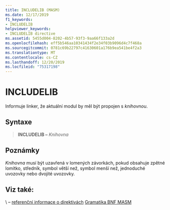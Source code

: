 ```yaml
---
title: INCLUDELIB (MASM)
ms.date: 12/17/2019
f1_keywords:
- INCLUDELIB
helpviewer_keywords:
- INCLUDELIB directive
ms.assetid: 5455d004-8202-4b57-93f3-9aa66f133a2d
ms.openlocfilehash: eff5b546aa10341434f2e34f03b9096d4c7f468a
ms.sourcegitcommit: 0781c69b22797c41630601a176b9ea541be4f2a3
ms.translationtype: MT
ms.contentlocale: cs-CZ
ms.lasthandoff: 12/20/2019
ms.locfileid: "75317198"
---
```

# <a name="includelib"></a>INCLUDELIB

Informuje linker, že aktuální modul by měl být propojen s *knihovnou*.

## <a name="syntax"></a>Syntaxe

> **INCLUDELIB –** *Knihovna*

## <a name="remarks"></a>Poznámky

*Knihovna* musí být uzavřená v lomených závorkách, pokud obsahuje zpětné lomítko, středník, symbol větší než, symbol menší než, jednoduché uvozovky nebo dvojité uvozovky.

## <a name="see-also"></a>Viz také:

\ – [referenční informace o direktivách](directives-reference.md)
[Gramatika BNF MASM](masm-bnf-grammar.md)
